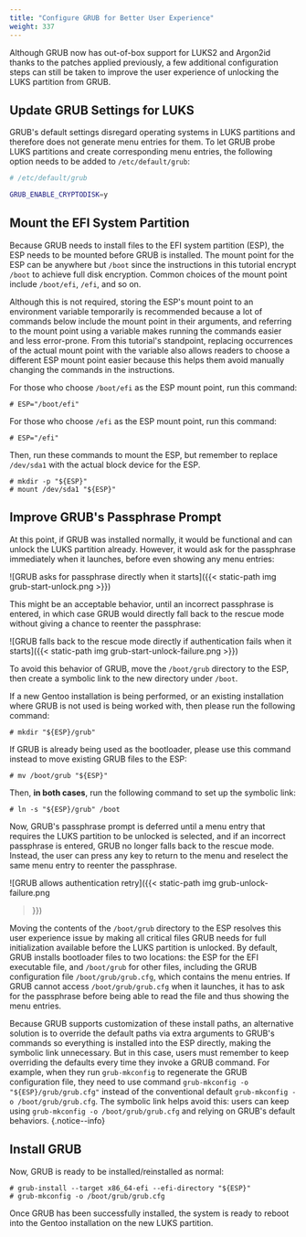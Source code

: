 ```yaml
---
title: "Configure GRUB for Better User Experience"
weight: 337
---
```


Although GRUB now has out-of-box support for LUKS2 and Argon2id thanks to the
patches applied previously, a few additional configuration steps can still be
taken to improve the user experience of unlocking the LUKS partition from GRUB.

## Update GRUB Settings for LUKS

GRUB's default settings disregard operating systems in LUKS partitions and
therefore does not generate menu entries for them.  To let GRUB probe LUKS
partitions and create corresponding menu entries, the following option needs to
be added to `/etc/default/grub`:

```bash
# /etc/default/grub

GRUB_ENABLE_CRYPTODISK=y
```

## Mount the EFI System Partition

Because GRUB needs to install files to the EFI system partition (ESP), the ESP
needs to be mounted before GRUB is installed.  The mount point for the ESP can
be anywhere but `/boot` since the instructions in this tutorial encrypt `/boot`
to achieve full disk encryption.  Common choices of the mount point include
`/boot/efi`, `/efi`, and so on.

Although this is not required, storing the ESP's mount point to an environment
variable temporarily is recommended because a lot of commands below include the
mount point in their arguments, and referring to the mount point using a
variable makes running the commands easier and less error-prone.  From this
tutorial's standpoint, replacing occurrences of the actual mount point with the
variable also allows readers to choose a different ESP mount point easier
because this helps them avoid manually changing the commands in the
instructions.

For those who choose `/boot/efi` as the ESP mount point, run this command:
```console
# ESP="/boot/efi"
```

For those who choose `/efi` as the ESP mount point, run this command:
```console
# ESP="/efi"
```

Then, run these commands to mount the ESP, but remember to replace `/dev/sda1`
with the actual block device for the ESP.

```console
# mkdir -p "${ESP}"
# mount /dev/sda1 "${ESP}"
```

## Improve GRUB's Passphrase Prompt

At this point, if GRUB was installed normally, it would be functional and can
unlock the LUKS partition already.  However, it would ask for the passphrase
immediately when it launches, before even showing any menu entries:

![GRUB asks for passphrase directly when it starts]({{< static-path img
grub-start-unlock.png >}})

This might be an acceptable behavior, until an incorrect passphrase is entered,
in which case GRUB would directly fall back to the rescue mode without giving a
chance to reenter the passphrase:

![GRUB falls back to the rescue mode directly if authentication fails when it
starts]({{< static-path img grub-start-unlock-failure.png >}})

To avoid this behavior of GRUB, move the `/boot/grub` directory to the ESP,
then create a symbolic link to the new directory under `/boot`.

If a new Gentoo installation is being performed, or an existing installation
where GRUB is not used is being worked with, then please run the following
command:

```console
# mkdir "${ESP}/grub"
```

If GRUB is already being used as the bootloader, please use this command
instead to move existing GRUB files to the ESP:

```console
# mv /boot/grub "${ESP}"
```

Then, **in both cases**, run the following command to set up the symbolic link:

```console
# ln -s "${ESP}/grub" /boot
```

Now, GRUB's passphrase prompt is deferred until a menu entry that requires the
LUKS partition to be unlocked is selected, and if an incorrect passphrase is
entered, GRUB no longer falls back to the rescue mode.  Instead, the user can
press any key to return to the menu and reselect the same menu entry to reenter
the passphrase.

![GRUB allows authentication retry]({{< static-path img grub-unlock-failure.png
>}})

Moving the contents of the `/boot/grub` directory to the ESP resolves this user
experience issue by making all critical files GRUB needs for full
initialization available before the LUKS partition is unlocked.  By default,
GRUB installs bootloader files to two locations: the ESP for the EFI executable
file, and `/boot/grub` for other files, including the GRUB configuration file
`/boot/grub/grub.cfg`, which contains the menu entries.  If GRUB cannot access
`/boot/grub/grub.cfg` when it launches, it has to ask for the passphrase before
being able to read the file and thus showing the menu entries.

Because GRUB supports customization of these install paths, an alternative
solution is to override the default paths via extra arguments to GRUB's
commands so everything is installed into the ESP directly, making the symbolic
link unnecessary.  But in this case, users must remember to keep overriding the
defaults every time they invoke a GRUB command.  For example, when they run
`grub-mkconfig` to regenerate the GRUB configuration file, they need to use
command `grub-mkconfig -o "${ESP}/grub/grub.cfg"` instead of the conventional
default `grub-mkconfig -o /boot/grub/grub.cfg`.  The symbolic link helps avoid
this: users can keep using `grub-mkconfig -o /boot/grub/grub.cfg` and relying
on GRUB's default behaviors.
{.notice--info}

## Install GRUB

Now, GRUB is ready to be installed/reinstalled as normal:

```console
# grub-install --target x86_64-efi --efi-directory "${ESP}"
# grub-mkconfig -o /boot/grub/grub.cfg
```

Once GRUB has been successfully installed, the system is ready to reboot into
the Gentoo installation on the new LUKS partition.
